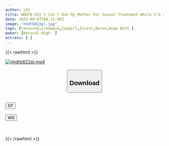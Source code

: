 ```yaml
---
author: j91
title: NHDTB-822 I Can't Ask My Mother For Sexual Treatment While I'm In The Hospital, So When I Asked My Aunt To Visit Me, She Secretly Pulled Me Out In A Gentle Woman On Top Posture 21 Creampie Special
date: 2023-09-07T00:15:00Z
image: "nhdtb822pl.jpg"
tags: [Censored,Creampie,Cowgirl,Incest,Nurse,Huge Butt	]
maker: [Natural High  ]
actress: [ ]
---
```



{{< rawhtml >}}

<div class="video" data-videoid="lr4W7VlrG8I70Ox">
    <a href="javascript:;">
        <img src="https://my.j91.asia/posts/nhdtb822pl/nhdtb822pl.jpg" width="WIDTH" height="HEIGHT" alt="nhdtb822pl.mp4" loading="lazy">
    </a>
</div>

<script type="text/javascript" src="https://j91.asia/asset/on-demand-st.js"></script>

<br>
  <link rel="stylesheet" href="https://j91.asia/asset/bs5.css">
  
  <center>
  <button class="btn btn-primary" type="button" data-bs-toggle="collapse" data-bs-target=".multi-collapse" aria-expanded="false" aria-controls="multiCollapseExample1 multiCollapseExample2"><h2>Download</h2></button></center>
</p>
<div class="row">
  <div class="col">
    <div class="collapse multi-collapse" id="multiCollapseExample1">
      <div class="card card-body">
	      	      <br>
<div class="buttons">  
<a href="https://streamtape.to/v/lr4W7VlrG8I70Ox"><button class="btn-hover color-3"><i class="fa fa-download"></i> ST</button></a></div>
    </div>
  </div>
</div>
  <div class="col">
    <div class="collapse multi-collapse" id="multiCollapseExample2">
      <div class="card card-body">
	      <br>
<div class="buttons">
    <a href="https://wolfstream.tv/f0ppfqdanv6c"><button class="btn-hover color-9"><i class="fa fa-download"></i> WS</button></a></div>
<br><br>
      </div>
    </div>
  </div>
</div>

{{< /rawhtml >}}